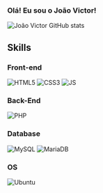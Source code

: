 
### Olá! Eu sou o João Victor! 

![João Victor GitHub stats](https://github-readme-stats.vercel.app/api?username=joaovictor0&show_icons=true&theme=transparent)

## Skills

### Front-end

<div style="display:inline-block">
   <img alt="HTML5" src="https://img.shields.io/badge/HTML5-E34F26?style=for-the-badge&logo=html5&logoColor=white"/>
   <img alt="CSS3" src="https://img.shields.io/badge/CSS3-1572B6?style=for-the-badge&logo=css3&logoColor=white"/>
   <img alt="JS" src="https://img.shields.io/badge/JavaScript-F7DF1E?style=for-the-badge&logo=javascript&logoColor=black"/>
  
</div>


### Back-End
<div style="display:inline-block">
   <img alt="PHP" src="https://img.shields.io/badge/PHP-777BB4?style=for-the-badge&logo=php&logoColor=white"/>
</div>
   
### Database

<div style="display:inline-block">
   <img alt="MySQL" src="https://img.shields.io/badge/MySQL-005C84?style=for-the-badge&logo=mysql&logoColor=white"/>
   <img alt="MariaDB" src="https://img.shields.io/badge/MariaDB-003545?style=for-the-badge&logo=mariadb&logoColor=white"/>
</div>


### OS

<div style="display:inline-block">
   <img alt="Ubuntu" src="https://img.shields.io/badge/Ubuntu-E95420?style=for-the-badge&logo=ubuntu&logoColor=white"/>
</div>
   
